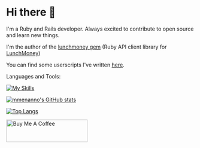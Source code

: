 # Hi there 👋

I'm a Ruby and Rails developer. Always excited to contribute to open source and learn new things.

I'm the author of the [lunchmoney gem](https://rubygems.org/gems/lunchmoney) (Ruby API client library for [LunchMoney](http://lunchmoney.app/))

You can find some userscripts I've written [here](https://github.com/mmenanno/userscripts).

Languages and Tools:

[![My Skills](https://skillicons.dev/icons?i=ruby,rails,graphql,mysql,sqlite,redis,js,ts,githubactions,py,bash)](https://skillicons.dev)

[![mmenanno's GitHub stats](https://github-readme-stats-pnez.vercel.app/api?username=mmenanno&show_icons=true&theme=dark&hide_rank=true&include_all_commits=true&exclude_repo=github-readme-stats,collections-test)](https://github.com/anuraghazra/github-readme-stats)

[![Top Langs](https://github-readme-stats-pnez.vercel.app/api/top-langs/?username=mmenanno&theme=dark&exclude_repo=github-readme-stats,collections-test&layout=compact)](https://github.com/anuraghazra/github-readme-stats)

<a href="https://www.buymeacoffee.com/mmenanno" target="_blank"><img src="https://cdn.buymeacoffee.com/buttons/v2/default-yellow.png" alt="Buy Me A Coffee" style="height: 60px !important;width: 217px !important;" ></a>
